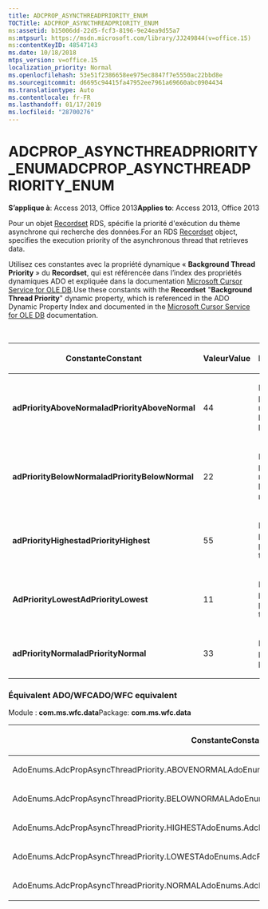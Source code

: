 ```yaml
---
title: ADCPROP_ASYNCTHREADPRIORITY_ENUM
TOCTitle: ADCPROP_ASYNCTHREADPRIORITY_ENUM
ms:assetid: b15006dd-22d5-fcf3-8196-9e24ea9d55a7
ms:mtpsurl: https://msdn.microsoft.com/library/JJ249844(v=office.15)
ms:contentKeyID: 48547143
ms.date: 10/18/2018
mtps_version: v=office.15
localization_priority: Normal
ms.openlocfilehash: 53e51f2386658ee975ec8847f7e5550ac22bbd8e
ms.sourcegitcommit: d6695c94415fa47952ee7961a69660abc0904434
ms.translationtype: Auto
ms.contentlocale: fr-FR
ms.lasthandoff: 01/17/2019
ms.locfileid: "28700276"
---
```

# <a name="adcpropasyncthreadpriorityenum"></a><span data-ttu-id="1b0af-102">ADCPROP\_ASYNCTHREADPRIORITY\_ENUM</span><span class="sxs-lookup"><span data-stu-id="1b0af-102">ADCPROP\_ASYNCTHREADPRIORITY\_ENUM</span></span>

<span data-ttu-id="1b0af-103">**S’applique à**: Access 2013, Office 2013</span><span class="sxs-lookup"><span data-stu-id="1b0af-103">**Applies to**: Access 2013, Office 2013</span></span>

<span data-ttu-id="1b0af-104">Pour un objet [Recordset](recordset-object-ado.md) RDS, spécifie la priorité d'exécution du thème asynchrone qui recherche des données.</span><span class="sxs-lookup"><span data-stu-id="1b0af-104">For an RDS [Recordset](recordset-object-ado.md) object, specifies the execution priority of the asynchronous thread that retrieves data.</span></span>

<span data-ttu-id="1b0af-105">Utilisez ces constantes avec la propriété dynamique « **Background Thread Priority** » du **Recordset**, qui est référencée dans l’index des propriétés dynamiques ADO et expliquée dans la documentation [Microsoft Cursor Service for OLE DB](microsoft-cursor-service-for-ole-db-ado-service-component.md).</span><span class="sxs-lookup"><span data-stu-id="1b0af-105">Use these constants with the **Recordset** "**Background Thread Priority**" dynamic property, which is referenced in the ADO Dynamic Property Index and documented in the [Microsoft Cursor Service for OLE DB](microsoft-cursor-service-for-ole-db-ado-service-component.md) documentation.</span></span>

<br/>

<table>
<colgroup>
<col style="width: 33%" />
<col style="width: 33%" />
<col style="width: 33%" />
</colgroup>
<thead>
<tr class="header">
<th><p><span data-ttu-id="1b0af-106">Constante</span><span class="sxs-lookup"><span data-stu-id="1b0af-106">Constant</span></span></p></th>
<th><p><span data-ttu-id="1b0af-107">Valeur</span><span class="sxs-lookup"><span data-stu-id="1b0af-107">Value</span></span></p></th>
<th><p><span data-ttu-id="1b0af-108">Description</span><span class="sxs-lookup"><span data-stu-id="1b0af-108">Description</span></span></p></th>
</tr>
</thead>
<tbody>
<tr class="odd">
<td><p><span data-ttu-id="1b0af-109"><strong>adPriorityAboveNormal</strong></span><span class="sxs-lookup"><span data-stu-id="1b0af-109"><strong>adPriorityAboveNormal</strong></span></span></p></td>
<td><p><span data-ttu-id="1b0af-110">4</span><span class="sxs-lookup"><span data-stu-id="1b0af-110">4</span></span></p></td>
<td><p><span data-ttu-id="1b0af-111">Définit le niveau de priorité, normal ou maximum.</span><span class="sxs-lookup"><span data-stu-id="1b0af-111">Sets priority between normal and highest.</span></span></p></td>
</tr>
<tr class="even">
<td><p><span data-ttu-id="1b0af-112"><strong>adPriorityBelowNormal</strong></span><span class="sxs-lookup"><span data-stu-id="1b0af-112"><strong>adPriorityBelowNormal</strong></span></span></p></td>
<td><p><span data-ttu-id="1b0af-113">2</span><span class="sxs-lookup"><span data-stu-id="1b0af-113">2</span></span></p></td>
<td><p><span data-ttu-id="1b0af-114">Définit le niveau de priorité, minimum ou normal.</span><span class="sxs-lookup"><span data-stu-id="1b0af-114">Sets priority between lowest and normal.</span></span></p></td>
</tr>
<tr class="odd">
<td><p><span data-ttu-id="1b0af-115"><strong>adPriorityHighest</strong></span><span class="sxs-lookup"><span data-stu-id="1b0af-115"><strong>adPriorityHighest</strong></span></span></p></td>
<td><p><span data-ttu-id="1b0af-116">5</span><span class="sxs-lookup"><span data-stu-id="1b0af-116">5</span></span></p></td>
<td><p><span data-ttu-id="1b0af-117">Définit le niveau de priorité le plus élevé possible.</span><span class="sxs-lookup"><span data-stu-id="1b0af-117">Sets priority to the highest possible.</span></span></p></td>
</tr>
<tr class="even">
<td><p><span data-ttu-id="1b0af-118"><strong>AdPriorityLowest</strong></span><span class="sxs-lookup"><span data-stu-id="1b0af-118"><strong>AdPriorityLowest</strong></span></span></p></td>
<td><p><span data-ttu-id="1b0af-119">1</span><span class="sxs-lookup"><span data-stu-id="1b0af-119">1</span></span></p></td>
<td><p><span data-ttu-id="1b0af-120">Définit le niveau de priorité le plus bas possible.</span><span class="sxs-lookup"><span data-stu-id="1b0af-120">Sets priority to the lowest possible.</span></span></p></td>
</tr>
<tr class="odd">
<td><p><span data-ttu-id="1b0af-121"><strong>adPriorityNormal</strong></span><span class="sxs-lookup"><span data-stu-id="1b0af-121"><strong>adPriorityNormal</strong></span></span></p></td>
<td><p><span data-ttu-id="1b0af-122">3</span><span class="sxs-lookup"><span data-stu-id="1b0af-122">3</span></span></p></td>
<td><p><span data-ttu-id="1b0af-123">Définit le niveau de priorité normal.</span><span class="sxs-lookup"><span data-stu-id="1b0af-123">Sets priority to normal.</span></span></p></td>
</tr>
</tbody>
</table>

### <a name="adowfc-equivalent"></a><span data-ttu-id="1b0af-124">Équivalent ADO/WFC</span><span class="sxs-lookup"><span data-stu-id="1b0af-124">ADO/WFC equivalent</span></span>

<span data-ttu-id="1b0af-125">Module : **com.ms.wfc.data**</span><span class="sxs-lookup"><span data-stu-id="1b0af-125">Package: **com.ms.wfc.data**</span></span>

<table>
<colgroup>
<col style="width: 100%" />
</colgroup>
<thead>
<tr class="header">
<th><p><span data-ttu-id="1b0af-126">Constante</span><span class="sxs-lookup"><span data-stu-id="1b0af-126">Constant</span></span></p></th>
</tr>
</thead>
<tbody>
<tr class="odd">
<td><p><span data-ttu-id="1b0af-127">AdoEnums.AdcPropAsyncThreadPriority.ABOVENORMAL</span><span class="sxs-lookup"><span data-stu-id="1b0af-127">AdoEnums.AdcPropAsyncThreadPriority.ABOVENORMAL</span></span></p></td>
</tr>
<tr class="even">
<td><p><span data-ttu-id="1b0af-128">AdoEnums.AdcPropAsyncThreadPriority.BELOWNORMAL</span><span class="sxs-lookup"><span data-stu-id="1b0af-128">AdoEnums.AdcPropAsyncThreadPriority.BELOWNORMAL</span></span></p></td>
</tr>
<tr class="odd">
<td><p><span data-ttu-id="1b0af-129">AdoEnums.AdcPropAsyncThreadPriority.HIGHEST</span><span class="sxs-lookup"><span data-stu-id="1b0af-129">AdoEnums.AdcPropAsyncThreadPriority.HIGHEST</span></span></p></td>
</tr>
<tr class="even">
<td><p><span data-ttu-id="1b0af-130">AdoEnums.AdcPropAsyncThreadPriority.LOWEST</span><span class="sxs-lookup"><span data-stu-id="1b0af-130">AdoEnums.AdcPropAsyncThreadPriority.LOWEST</span></span></p></td>
</tr>
<tr class="odd">
<td><p><span data-ttu-id="1b0af-131">AdoEnums.AdcPropAsyncThreadPriority.NORMAL</span><span class="sxs-lookup"><span data-stu-id="1b0af-131">AdoEnums.AdcPropAsyncThreadPriority.NORMAL</span></span></p></td>
</tr>
</tbody>
</table>

